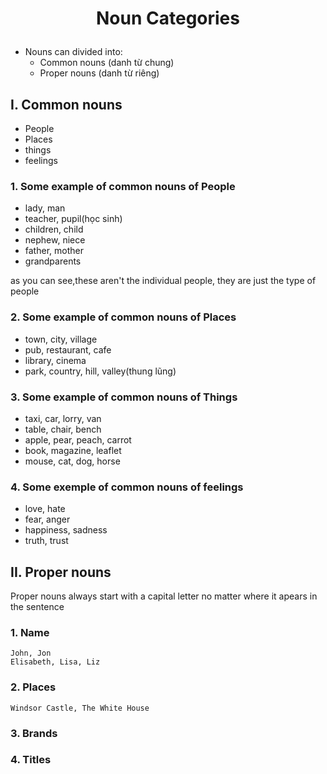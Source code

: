 # <p align="center">Noun Categories</p>

-   Nouns can divided into:
    -   Common nouns (danh từ chung)
    -   Proper nouns (danh từ riêng)

## I. Common nouns

-   People
-   Places
-   things
-   feelings

### 1. Some example of common nouns of People

-   lady, man
-   teacher, pupil(học sinh)
-   children, child
-   nephew, niece
-   father, mother
-   grandparents

as you can see,these aren't the individual people, they are just the type of people

### 2. Some example of common nouns of Places

- town, city, village
- pub, restaurant, cafe
- library, cinema
- park, country, hill, valley(thung lũng)

### 3. Some example of common nouns of Things
- taxi, car, lorry, van
- table, chair, bench
- apple, pear, peach, carrot
- book, magazine, leaflet
- mouse, cat, dog, horse

### 4. Some exemple of common nouns of feelings
- love, hate
- fear, anger
- happiness, sadness
- truth, trust

## II. Proper nouns
Proper nouns always start with a capital letter no matter where it apears in the sentence

### 1. Name
    John, Jon
    Elisabeth, Lisa, Liz
### 2. Places
    Windsor Castle, The White House
### 3. Brands
### 4. Titles